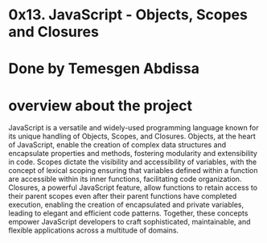 # 0x13. JavaScript - Objects, Scopes and Closures
# Done by Temesgen Abdissa
# overview about the project
JavaScript is a versatile and widely-used programming language known for its unique handling of Objects, Scopes, and Closures.
Objects, at the heart of JavaScript, enable the creation of complex data structures and encapsulate properties and methods, fostering modularity and extensibility in code.
Scopes dictate the visibility and accessibility of variables, with the concept of lexical scoping ensuring that variables defined within a function are accessible within its inner functions, facilitating code organization. 
Closures, a powerful JavaScript feature, allow functions to retain access to their parent scopes even after their parent functions have completed execution, enabling the creation of encapsulated and private variables, leading to elegant and efficient code patterns. 
Together, these concepts empower JavaScript developers to craft sophisticated, maintainable, and flexible applications across a multitude of domains.
